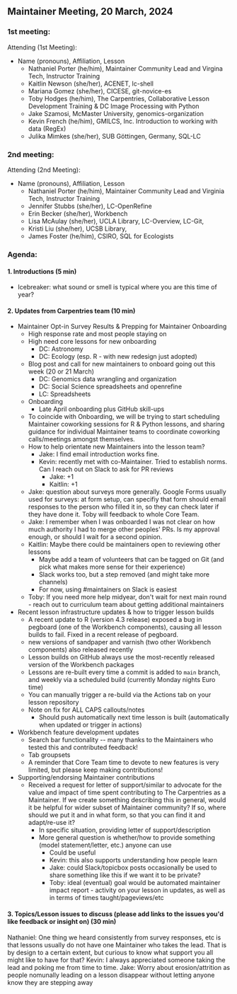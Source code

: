 ## Maintainer Meeting, 20 March, 2024

### 1st meeting:
Attending (1st Meeting):

- Name (pronouns), Affiliation, Lesson
    - Nathaniel Porter (he/him), Maintainer Community Lead and Virgina Tech, Instructor Training
    - Kaitlin Newson (she/her), ACENET, lc-shell
    - Mariana Gomez (she/her), CICESE, git-novice-es
    * Toby Hodges (he/him), The Carpentries, Collaborative Lesson Development Training & DC Image Processing with Python
    * Jake Szamosi, McMaster University, genomics-organization
    * Kevin French (he/him), GMILCS, Inc. Introduction to working with data (RegEx)
    * Julika Mimkes (she/her), SUB Göttingen, Germany, SQL-LC

### 2nd meeting:
Attending (2nd Meeting): 

- Name (pronouns), Affiliation, Lesson
    - Nathaniel Porter (he/him), Maintainer Community Lead and Virginia Tech, Instructor Training
    - Jennifer Stubbs (she/her), LC-OpenRefine
    - Erin Becker (she/her), Workbench
    - Lisa McAulay (she/her), UCLA Library, LC-Overview, LC-Git, 
    - Kristi Liu (she/her), UCSB Library, 
    - James Foster (he/him), CSIRO, SQL for Ecologists

### Agenda:

#### 1. Introductions (5 min)
- Icebreaker: what sound or smell is typical where you are this time of year?

#### 2. Updates from Carpentries team (10 min)
* Maintainer Opt-in Survey Results & Prepping for Maintainer Onboarding
    * High response rate and most people staying on
    * High need core lessons for new onboarding
        * DC: Astronomy
        * DC: Ecology (esp. R - with new redesign just adopted)
    * Blog post and call for new maintainers to onboard going out this week (20 or 21 March)
        * DC: Genomics data wrangling and organization
        * DC: Social Science spreadsheets and openrefine
        * LC: Spreadsheets
    * Onboarding
        * Late April onboarding plus GitHub skill-ups
    * To coincide with Onboarding, we will be trying to start scheduling Maintainer coworking sessions for R & Python lessons, and sharing guidance for individual Maintainer teams to coordinate coworking calls/meetings amongst themselves.
    * How to help orientate new Maintainers into the lesson team?
        * Jake: I find email introduction works fine.
        * Kevin: recently met with co-Maintainer. Tried to establish norms. Can I reach out  on Slack to ask for PR reviews
            * Jake: +1
            * Kaitlin: +1
    * Jake: question about surveys more generally. Google Forms usually used for surveys: at form setup, can specifiy that form should email responses to the person who filled it in, so they can check later if they have done it. Toby will feedback to whole Core Team.
    * Jake: I remember when I was onboarded I was not clear on how much authority I had to merge other peoples' PRs. Is my approval enough, or should I wait for a second opinion.
    * Kaitlin: Maybe there could be maintainers open to reviewing other lessons
        * Maybe add a team of volunteers that can be tagged on Git (and pick what makes more sense for their experience)
        * Slack works too, but a step removed (and might take more channels)
        * For now, using #maintainers on Slack is easiest
    * Toby: If you need more help midyear, don't wait for next main round - reach out to curriculum team about getting additional maintainers
* Recent lesson infrastructure updates & how to trigger lesson builds
    * A recent update to R (version 4.3 release) exposed a bug in pegboard (one of the Workbench components), causing all lesson builds to fail. Fixed in a recent release of pegboard.
    * new versions of sandpaper and varnish (two other Workbench components) also released recently
    * Lesson builds on GitHub always use the most-recently released version of the Workbench packages
    * Lessons are re-built every time a commit is added to `main` branch, and weekly via a scheduled build (currently Monday nights Euro time)
    * You can manually trigger a re-build via the Actions tab on your lesson repository
    * Note on fix for ALL CAPS callouts/notes
        * Should push automatically next time lesson is built (automatically when updated or trigger in actions)
* Workbench feature development updates
    * Search bar functionality -- many thanks to the Maintainers who tested this and contributed feedback!
    * Tab groupsets
    * A reminder that Core Team time to devote to new features is very limited, but please keep making contributions!
* Supporting/endorsing Maintainer contributions
    * Received a request for letter of support/similar to advocate for the value and impact of time spent contributing to The Carpentries as a Maintainer. If we create something describing this in general, would it be helpful for wider subset of Maintainer community? If so, where should we put it and in what form, so that you can find it and adapt/re-use it?
        * In specific situation, providing letter of support/description
        * More general question is whether/how to provide something (model statement/letter, etc.) anyone can use
            * Could be useful
            * Kevin: this also supports understanding how people learn
            * Jake: could Slack/topicbox posts occasionally be used to share something like this if we want it to be private?
            * Toby: ideal (eventual) goal would be automated maintainer impact report - activity on your lesson in updates, as well as in terms of times taught/pageviews/etc

#### 3. Topics/Lesson issues to discuss (please add links to the issues you'd like feedback or insight on) (30 min)

Nathaniel: One thing we heard consistently from survey responses, etc is that lessons usually do not have one Maintainer who takes the lead. That is by design to a certain extent, but curious to know what support you all might like to have for that?
Kevin: I always appreciated someone taking the lead and poking me from time to time. 
Jake: Worry about erosion/attrition as people nomunally leading on a lesson disappear without letting anyone know they are stepping away
